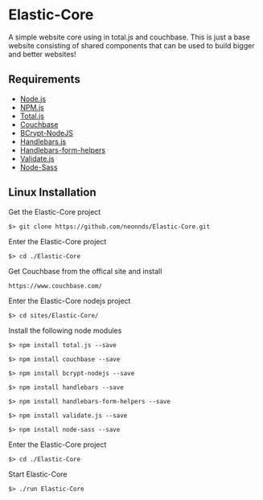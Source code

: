 
# Elastic-Core
A simple website core using in total.js and couchbase. This is just a base website consisting of shared components that can be used to build bigger and better websites!


## Requirements

* [Node.js](https://nodejs.org/)
* [NPM.js](https://www.npmjs.com/)
* [Total.js](https://www.totaljs.com)
* [Couchbase](https://www.couchbase.com/)
* [BCrypt-NodeJS](https://www.npmjs.com/package/bcrypt-nodejs)
* [Handlebars.js](http://handlebarsjs.com/)
* [Handlebars-form-helpers](https://github.com/badsyntax/handlebars-form-helpers)
* [Validate.js](http://validatejs.org/)
* [Node-Sass](https://github.com/sass/node-sass)

## Linux Installation

Get the Elastic-Core project

    $> git clone https://github.com/neonnds/Elastic-Core.git

Enter the Elastic-Core project

    $> cd ./Elastic-Core

Get Couchbase from the offical site and install

    https://www.couchbase.com/

Enter the Elastic-Core nodejs project

    $> cd sites/Elastic-Core/

Install the following node modules

    $> npm install total.js --save

    $> npm install couchbase --save

    $> npm install bcrypt-nodejs --save

    $> npm install handlebars --save
    
    $> npm install handlebars-form-helpers --save

    $> npm install validate.js --save
    
    $> npm install node-sass --save
 
Enter the Elastic-Core project

    $> cd ./Elastic-Core

Start Elastic-Core

    $> ./run Elastic-Core
